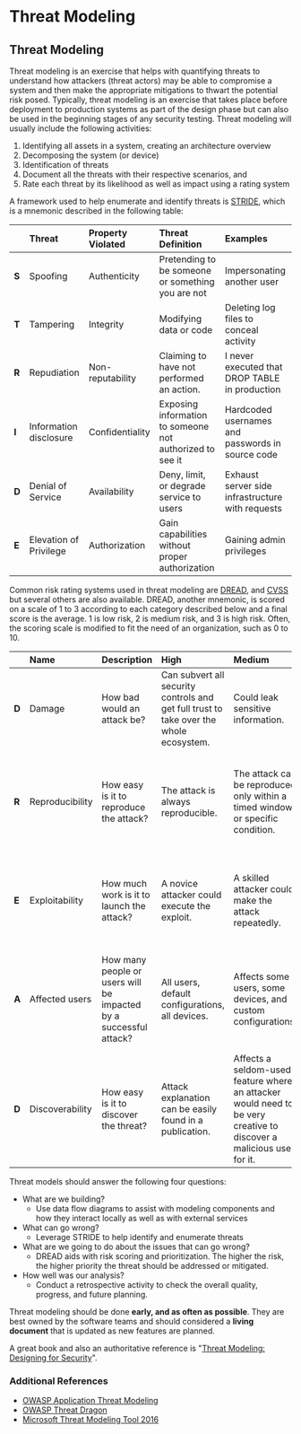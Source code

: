 # Threat Modeling

## Threat Modeling

Threat modeling is an exercise that helps with quantifying threats to understand how attackers \(threat actors\) may be able to compromise a system and then make the appropriate mitigations to thwart the potential risk posed. Typically, threat modeling is an exercise that takes place before deployment to production systems as part of the design phase but can also be used in the beginning stages of any security testing. Threat modeling will usually include the following activities:

1. Identifying all assets in a system, creating an architecture overview
2. Decomposing the system \(or device\)
3. Identification of threats
4. Document all the threats with their respective scenarios, and 
5. Rate each threat by its likelihood as well as impact using a rating system

A framework used to help enumerate and identify threats is [STRIDE](https://en.wikipedia.org/wiki/STRIDE_%28security%29), which is a mnemonic described in the following table:

|  | Threat | Property Violated | Threat Definition | Examples |
| :--- | :--- | :--- | :--- | :--- |
| **S** | Spoofing | Authenticity | Pretending to be someone or something you are not | Impersonating another user |
| **T** | Tampering | Integrity | Modifying data or code | Deleting log files to conceal activity |
| **R** | Repudiation | Non-reputability | Claiming to have not performed an action. | I never executed that DROP TABLE in production |
| **I** | Information disclosure | Confidentiality | Exposing information to someone not authorized to see it | Hardcoded usernames and passwords in source code |
| **D** | Denial of Service | Availability | Deny, limit, or degrade service to users | Exhaust server side infrastructure with requests |
| **E** | Elevation of Privilege | Authorization | Gain capabilities without proper authorization | Gaining admin privileges |

Common risk rating systems used in threat modeling are [DREAD](https://en.wikipedia.org/wiki/DREAD_%28risk_assessment_model%29), and [CVSS](https://www.first.org/cvss/) but several others are also available. DREAD, another mnemonic, is scored on a scale of 1 to 3 according to each category described below and a final score is the average. 1 is low risk, 2 is medium risk, and 3 is high risk. Often, the scoring scale is modified to fit the need of an organization, such as 0 to 10. 

|  | Name | Description | High | Medium | Low |
| :--- | :--- | :--- | :--- | :--- | :--- |
| **D** | Damage | How bad would an attack be? | Can subvert all security controls and get full trust to take over the whole  ecosystem. | Could leak sensitive information. | Could leak trivial information. |
| **R** | Reproducibility | How easy is it to reproduce the attack? | The attack is always reproducible. | The attack can be reproduced only within a timed window or specific condition. | It's very difficult to reproduce the attack, even with specific information about the vulnerability. |
| **E** | Exploitability | How much work is it to launch the attack? | A novice attacker could execute the exploit. | A skilled attacker could make the attack repeatedly. | Allows a skilled attacker with in- depth knowledge to perform the attack. |
| **A** | Affected users | How many people or users will be impacted by a successful attack? | All users, default configurations, all devices. | Affects some users, some devices, and custom configurations. | Affects a small percentage of users and/or devices through an obscure feature. |
| **D** | Discoverability | How easy is it to discover the threat? | Attack explanation can be easily found in a publication. | Affects a seldom-used feature where an attacker would need to be very creative to discover a malicious use for it. | Is obscure and unlikely an attacker would discover a way to exploit the bug. |

Threat models should answer the following four questions:

* What are we building?
  * Use data flow diagrams to assist with modeling components and how they interact locally as well as with external services
* What can go wrong?
  * Leverage STRIDE to help identify and enumerate threats
* What are we going to do about the issues that can go wrong?
  * DREAD aids with risk scoring and prioritization. The higher the risk, the higher priority the threat should be addressed or mitigated. 
* How well was our analysis?
  * Conduct a retrospective activity to check the overall quality, progress, and future planning. 

Threat modeling should be done **early, and as often as possible**. They are best owned by the software teams and should considered a **living document** that is updated as new features are planned. 

A great book and also an authoritative reference is "[Threat Modeling: Designing for Security](https://www.amazon.com/Threat-Modeling-Designing-Adam-Shostack/dp/1118809998)". 

### Additional References <a id="additional-references"></a>

* [OWASP Application Threat Modeling](https://www.owasp.org/index.php/Application_Threat_Modeling)
* [OWASP Threat Dragon](https://github.com/mike-goodwin/owasp-threat-dragon-desktop)
* [Microsoft Threat Modeling Tool 2016](https://www.microsoft.com/en-us/download/details.aspx?id=49168)

